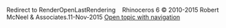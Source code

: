 ---
---

Redirect to RenderOpenLastRendering&#160;
&#160;
Rhinoceros 6 © 2010-2015 Robert McNeel &amp; Associates.11-Nov-2015
 [Open topic with navigation](renderopenlastrendering.html) 

